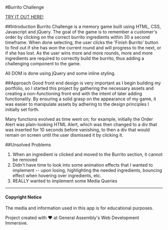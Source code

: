 #Burrito Challenge

[TRY IT OUT HERE!](http://cortharlow.github.io/Burrito_Challenge/)

##Introduction
Burrito Challenge is a memory game built using HTML, CSS, Javascript and jQuery. 
The goal of the game is to remember a customer's order by clicking on the correct burrito ingredients within 30 a second timeframe.
When done selecting, the user clicks the 'Finish Burrito' button to find out if she has won the current round
and will progress to the next, or if she has lost. As the user wins more and more rounds, more and more ingredients are required to correctly build the burrito, thus adding a challenging
component to the game. 

All DOM is done using jQuery and some inline styling.

##Approach
Good front end design is very important as I begin building my portfolio, so I started this project by gathering the necessary assets
and creating a non-functioning front end with the intent of later adding functionality. By ensuring a solid grasp on the appearance of 
my game, it was easier to manipulate assets by adhering to the design principles I initially set forth. 

Many functions evolved as time went on; for example, initially the Order Alert was plain-looking HTML Alert, which was then changed to 
a div that was inserted for 10 seconds before vanishing, to then a div that would remain on screen until the user dismissed it by 
clicking it. 

##Unsolved Problems
1. When an ingredient is clicked and moved to the Burrito section, it cannot be removed
2. Didn't have time to look into some animation effects that I wanted to implement -- upon losing, highlighting the needed ingredients, bouncing effect when hovering over ingredients, etc.
3. REALLY wanted to implement some Media Queries

---
#### Copyright Notice

The media and information used in this app is for educational purposes.

Project created with ♥ at General Assembly's Web Development Immersive.
